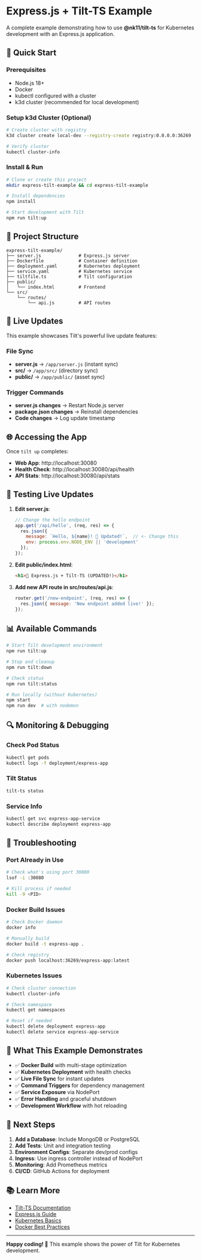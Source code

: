 # Express.js + Tilt-TS Example

A complete example demonstrating how to use **@nk11/tilt-ts** for Kubernetes development with an Express.js application.

## 🚀 Quick Start

### Prerequisites
- Node.js 18+
- Docker
- kubectl configured with a cluster
- k3d cluster (recommended for local development)

### Setup k3d Cluster (Optional)
```bash
# Create cluster with registry
k3d cluster create local-dev --registry-create registry:0.0.0.0:36269

# Verify cluster
kubectl cluster-info
```

### Install & Run
```bash
# Clone or create this project
mkdir express-tilt-example && cd express-tilt-example

# Install dependencies
npm install

# Start development with Tilt
npm run tilt:up
```

## 📁 Project Structure

```
express-tilt-example/
├── server.js              # Express.js server
├── Dockerfile             # Container definition
├── deployment.yaml        # Kubernetes deployment
├── service.yaml           # Kubernetes service
├── tiltfile.ts            # Tilt configuration
├── public/
│   └── index.html         # Frontend
└── src/
    └── routes/
        └── api.js         # API routes
```

## 🔄 Live Updates

This example showcases Tilt's powerful live update features:

### File Sync
- **server.js** → `/app/server.js` (instant sync)
- **src/** → `/app/src/` (directory sync)
- **public/** → `/app/public/` (asset sync)

### Trigger Commands
- **server.js changes** → Restart Node.js server
- **package.json changes** → Reinstall dependencies
- **Code changes** → Log update timestamp

## 🌐 Accessing the App

Once `tilt up` completes:

- **Web App**: http://localhost:30080
- **Health Check**: http://localhost:30080/api/health
- **API Stats**: http://localhost:30080/api/stats

## 🧪 Testing Live Updates

1. **Edit server.js**:
   ```javascript
   // Change the hello endpoint
   app.get('/api/hello', (req, res) => {
     res.json({ 
       message: `Hello, ${name}! 🎉 Updated!`,  // <- Change this
       env: process.env.NODE_ENV || 'development'
     });
   });
   ```

2. **Edit public/index.html**:
   ```html
   <h1>🚀 Express.js + Tilt-TS (UPDATED!)</h1>
   ```

3. **Add new API route in src/routes/api.js**:
   ```javascript
   router.get('/new-endpoint', (req, res) => {
     res.json({ message: 'New endpoint added live!' });
   });
   ```

## 📊 Available Commands

```bash
# Start Tilt development environment
npm run tilt:up

# Stop and cleanup
npm run tilt:down

# Check status
npm run tilt:status

# Run locally (without Kubernetes)
npm start
npm run dev  # with nodemon
```

## 🔍 Monitoring & Debugging

### Check Pod Status
```bash
kubectl get pods
kubectl logs -f deployment/express-app
```

### Tilt Status
```bash
tilt-ts status
```

### Service Info
```bash
kubectl get svc express-app-service
kubectl describe deployment express-app
```

## 🐛 Troubleshooting

### Port Already in Use
```bash
# Check what's using port 30080
lsof -i :30080

# Kill process if needed
kill -9 <PID>
```

### Docker Build Issues
```bash
# Check Docker daemon
docker info

# Manually build
docker build -t express-app .

# Check registry
docker push localhost:36269/express-app:latest
```

### Kubernetes Issues
```bash
# Check cluster connection
kubectl cluster-info

# Check namespace
kubectl get namespaces

# Reset if needed
kubectl delete deployment express-app
kubectl delete service express-app-service
```

## 🎯 What This Example Demonstrates

- ✅ **Docker Build** with multi-stage optimization
- ✅ **Kubernetes Deployment** with health checks
- ✅ **Live File Sync** for instant updates
- ✅ **Command Triggers** for dependency management
- ✅ **Service Exposure** via NodePort
- ✅ **Error Handling** and graceful shutdown
- ✅ **Development Workflow** with hot reloading

## 🚀 Next Steps

1. **Add a Database**: Include MongoDB or PostgreSQL
2. **Add Tests**: Unit and integration testing
3. **Environment Configs**: Separate dev/prod configs
4. **Ingress**: Use ingress controller instead of NodePort
5. **Monitoring**: Add Prometheus metrics
6. **CI/CD**: GitHub Actions for deployment

## 📚 Learn More

- [Tilt-TS Documentation](https://github.com/yourusername/tilt_ts)
- [Express.js Guide](https://expressjs.com/en/starter/installing.html)
- [Kubernetes Basics](https://kubernetes.io/docs/tutorials/kubernetes-basics/)
- [Docker Best Practices](https://docs.docker.com/develop/dev-best-practices/)

---

**Happy coding! 🎉** This example shows the power of Tilt for Kubernetes development.